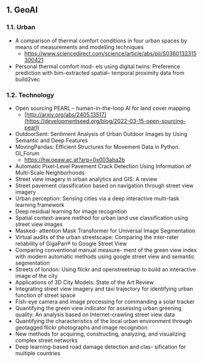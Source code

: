 ##  1. <a name='GeoAI'></a>GeoAI
###  1.1. <a name='Urban'></a>Urban
* A comparison of thermal comfort conditions in four urban spaces by means of measurements and modelling techniques 
  * https://www.sciencedirect.com/science/article/abs/pii/S0360132315300421
* Personal thermal comfort mod- els using digital twins: Preference prediction with bim-extracted spatial– temporal proximity data from build2vec


###  1.2. <a name='Technology'></a>Technology
* Open sourcing PEARL – human-in-the-loop AI for land cover mapping
  * [http://arxiv.org/abs/2405.13517](https://developmentseed.org/blog/2022-03-15-open-sourcing-pearl)
* OutdoorSent: Sentiment Analysis of Urban Outdoor Images by Using Semantic and Deep Features
* MovingPandas: Efficient Structures for Movement Data in Python. GI_Forum
  * https://hw.oeaw.ac.at?arp=0x003aba2b
* Automatic Pixel-Level Pavement Crack Detection Using Information of Multi-Scale Neighborhoods
* Street view imagery in urban analytics and GIS: A review
* Street pavement classification based on navigation through street view imagery
* Urban perception: Sensing cities via a deep interactive multi-task learning framework
* Deep residual learning for image recognition
* Spatial context-aware method for urban land use classification using street view images
* Masked- attention Mask Transformer for Universal Image Segmentation
* Virtual audits of the urban streetscape: Comparing the inter-rater reliability of GigaPan® to Google Street View
* Comparing conventional manual measure- ment of the green view index with modern automatic methods using google street view and semantic segmentation
* Streets of london: Using flickr and openstreetmap to build an interactive image of the city
* Applications of 3D City Models: State of the Art Review
* Integrating street view imagery and taxi trajectory for identifying urban function of street space
* Fish-eye camera and image processing for commanding a solar tracker
* Quantifying the green view indicator for assessing urban greening quality: An analysis based on Internet-crawling street view data
* Quantifying the characteristics of the local urban environment through geotagged flickr photographs and image recognition
* New methods for acquiring, constructing, analyzing, and visualizing complex street networks
* Deep learning-based road damage detection and clas- sification for multiple countries
